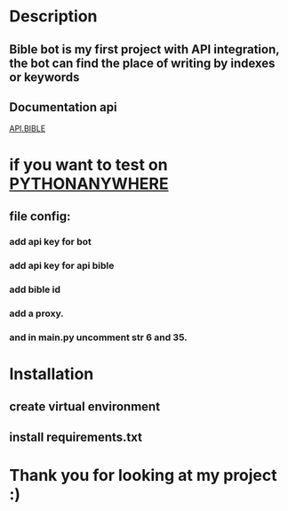 # Description

## Bible bot is my first project with API integration, the bot can find the place of writing by indexes or keywords


## Documentation api
[API.BIBLE](https://scripture.api.bible/)

# if you want to test on [PYTHONANYWHERE](https://www.pythonanywhere.com)
## file config:
### add api key for bot
### add api key for api bible
### add bible id
### add a proxy.
### and in main.py uncomment str 6 and 35.

# Installation
## create virtual environment
## install requirements.txt




# Thank you for looking at my project :)


